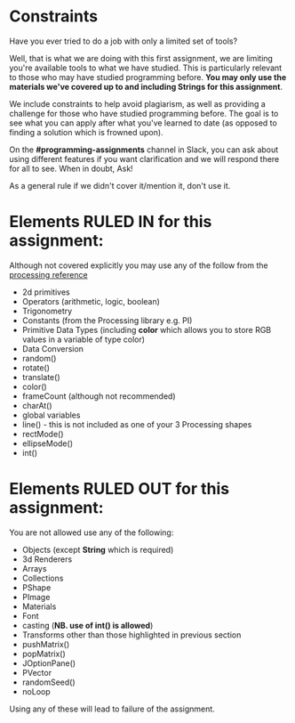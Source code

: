 # Constraints

Have you ever tried to do a job with only a limited set of tools?

Well, that is what we are doing with this first assignment, we are limiting you're available tools to what we have studied. This is particularly relevant to those who may have studied programming before. **You may only use the materials we've covered up to and including Strings for this assignment**. 

We include constraints to help avoid plagiarism, as well as providing a challenge for those who have studied programming before. The goal is to see what you can apply after what you've learned to date (as opposed to finding a solution which is frowned upon). 

On the **#programming-assignments** channel in Slack, you can ask about using different features if you want clarification and we will respond there for all to see. When in doubt, Ask! 

As a general rule if we didn't cover it/mention it, don't use it.


# Elements RULED IN for this assignment:
Although not covered explicitly you may use any of the follow from the [processing reference](https://processing.org/reference/)

- 2d primitives
- Operators (arithmetic, logic, boolean)
- Trigonometry
- Constants (from the Processing library e.g. PI)
- Primitive Data Types (including **color** which allows you to store RGB values in a variable of type color)
- Data Conversion
- random()
- rotate()
- translate()
- color()
- frameCount (although not recommended)
- charAt() 
- global variables
- line() - this is not included as one of your 3 Processing shapes
- rectMode()
- ellipseMode()
- int()


# Elements RULED OUT for this assignment:

You are not allowed use any of the following: 

- Objects (except **String** which is required)
- 3d Renderers
- Arrays
- Collections
- PShape
- PImage
- Materials
- Font
- casting (**NB. use of int() is allowed**)
- Transforms other than those highlighted in previous section
- pushMatrix()
- popMatrix()
- JOptionPane() 
- PVector
- randomSeed()
- noLoop

Using any of these will lead to failure of the assignment. 
